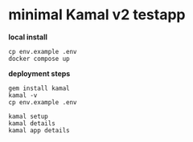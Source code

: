 # minimal Kamal v2 testapp

**local install**

```
cp env.example .env
docker compose up
```

**deployment steps**

```
gem install kamal
kamal -v
cp env.example .env

kamal setup
kamal details
kamal app details
```
